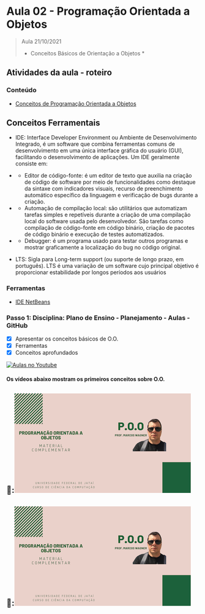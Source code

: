# Aula 02 - Programação Orientada a Objetos

> Aula 21/10/2021
> 
>  * Conceitos Básicos de Orientação a Objetos *

## Atividades da aula - roteiro

### Conteúdo
- [Conceitos de Programação Orientada a Objetos](Conteudo_POO.pdf)

## Conceitos Ferramentais
- IDE: Interface Developer Environment ou Ambiente de Desenvolvimento Integrado, é um software que combina ferramentas comuns de desenvolvimento em uma única interface gráfica do usuário (GUI), facilitando o desenvolvimento de aplicações. Um IDE geralmente consiste em:
- - Editor de código-fonte: é um editor de texto que auxilia na criação de código de software por meio de funcionalidades como destaque da sintaxe com indicadores visuais, recurso de preenchimento automático específico da linguagem e verificação de bugs durante a criação.
- - Automação de compilação local: são utilitários que automatizam tarefas simples e repetíveis durante a criação de uma compilação local do software usada pelo desenvolvedor. São tarefas como compilação de código-fonte em código binário, criação de pacotes de código binário e execução de testes automatizados.
- - Debugger: é um programa usado para testar outros programas e mostrar graficamente a localização do bug no código original.

- LTS: Sigla para Long-term support (ou suporte de longo prazo, em português). 
LTS é uma variação de um software cujo principal objetivo é proporcionar estabilidade por longos períodos aos usuários

### Ferramentas
- [IDE NetBeans](https://www.apache.org/dyn/closer.cgi/netbeans/netbeans/12.0/Apache-NetBeans-12.0-bin-macosx.dmg)

### Passo 1: Disciplina: Plano de Ensino - Planejamento - Aulas - GitHub
- [x]  Apresentar os conceitos básicos de O.O.
- [x]  Ferramentas 
- [x]  Conceitos aprofundados

[![Aulas no Youtube](https://github.com/marcoswagner-commits/gestao_obras_aula_daw/blob/cb3e2ea9547f9ddc831277f07919c3e78451eb92/yt-icon.png)](https://www.youtube.com/channel/UCfO-aJxKLqau0TnL0AfNAvA)

####  Os vídeos abaixo mostram os primeiros conceitos sobre O.O.

🥇:[![material complementar aula02](Capa_Videos_POO.png)](https://youtu.be/DjW1O_yAgHE)
-
🥈:[![material complementar aula02](Capa_Videos_POO.png)](https://www.youtube.com/watch?v=nBZ42aS-2Q4)
-


